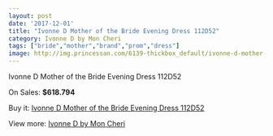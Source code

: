 ```yaml
---
layout: post
date: '2017-12-01'
title: "Ivonne D Mother of the Bride Evening Dress 112D52"
category: Ivonne D by Mon Cheri
tags: ["bride","mother","brand","prom","dress"]
image: http://img.princessan.com/6139-thickbox_default/ivonne-d-mother-of-the-bride-evening-dress-112d52.jpg
---
```

Ivonne D Mother of the Bride Evening Dress 112D52

On Sales: **$618.794**
<a href="https://www.princessan.com/en/ivonne-d-by-mon-cheri/2812-ivonne-d-mother-of-the-bride-evening-dress-112d52.html"><amp-img layout="responsive" width="600" height="600" src="//img.princessan.com/6139-thickbox_default/ivonne-d-mother-of-the-bride-evening-dress-112d52.jpg" alt="Ivonne D Mother of the Bride Evening Dress 112D52 0" /></a>
<a href="https://www.princessan.com/en/ivonne-d-by-mon-cheri/2812-ivonne-d-mother-of-the-bride-evening-dress-112d52.html"><amp-img layout="responsive" width="600" height="600" src="//img.princessan.com/6140-thickbox_default/ivonne-d-mother-of-the-bride-evening-dress-112d52.jpg" alt="Ivonne D Mother of the Bride Evening Dress 112D52 1" /></a>

Buy it: [Ivonne D Mother of the Bride Evening Dress 112D52](https://www.princessan.com/en/ivonne-d-by-mon-cheri/2812-ivonne-d-mother-of-the-bride-evening-dress-112d52.html "Ivonne D Mother of the Bride Evening Dress 112D52")

View more: [Ivonne D by Mon Cheri](https://www.princessan.com/en/23-ivonne-d-by-mon-cheri "Ivonne D by Mon Cheri")